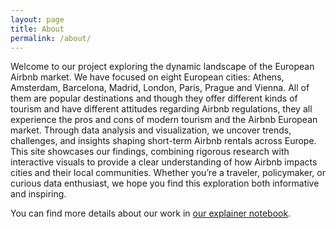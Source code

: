 ```yaml
---
layout: page
title: About
permalink: /about/
---
```


Welcome to our project exploring the dynamic landscape of the European Airbnb market. We have focused on eight European cities: Athens, Amsterdam, Barcelona, Madrid, London, Paris, Prague and Vienna. All of them are popular destinations and though they offer different kinds of tourism and have different attitudes regarding Airbnb regulations, they all experience the pros and cons of modern tourism and the Airbnb European market. Through data analysis and visualization, we uncover trends, challenges, and insights shaping short-term Airbnb rentals across Europe. This site showcases our findings, combining rigorous research with interactive visuals to provide a clear understanding of how Airbnb impacts cities and their local communities. Whether you’re a traveler, policymaker, or curious data enthusiast, we hope you find this exploration both informative and inspiring.

You can find more details about our work in [our explainer notebook](https://github.com/vasilikitsanaktsidou/Social-Data-Analysis-/blob/main/Final%20Project_Group80.ipynb).
